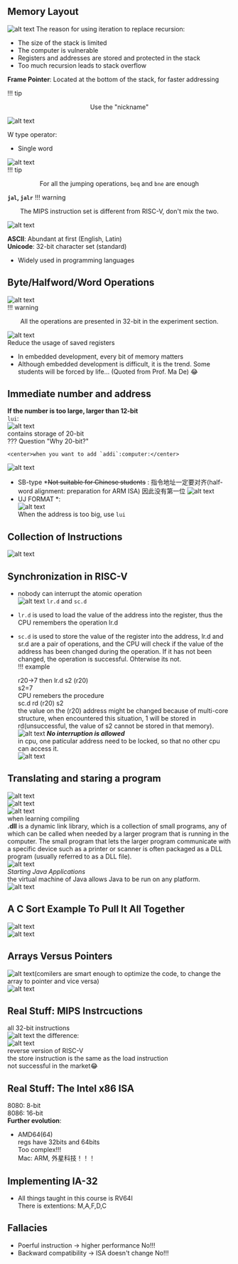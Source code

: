 ## Memory Layout  
![alt text](image.png)
The reason for using iteration to replace recursion:
- The size of the stack is limited
- The computer is vulnerable
- Registers and addresses are stored and protected in the stack
- Too much recursion leads to stack overflow

**Frame Pointer**:
Located at the bottom of the stack, for faster addressing

!!! tip
    <center>Use the "nickname"</center>  

![alt text](image-1.png)

W type operator:  
* Single word  

![alt text](image-2.png)  
!!! tip   
    <center>For all the jumping operations, `beq` and `bne` are enough</center>  

**`jal`, `jalr`**
!!! warning  
    <center>The MIPS instruction set is different from RISC-V, don't mix the two.</center>  

![alt text](image-3.png)  

**ASCII**: Abundant at first (English, Latin)  
**Unicode**: 32-bit character set (standard)  
* Widely used in programming languages   

## Byte/Halfword/Word Operations  
![alt text](image-4.png)  
!!! warning   
    <center>All the operations are presented in 32-bit in the experiment section.</center>  

![alt text](image-5.png)  
Reduce the usage of saved registers  
* In embedded development, every bit of memory matters  
* Although embedded development is difficult, it is the trend. Some students will be forced by life... (Quoted from Prof. Ma De) :joy:  

## Immediate number and address  
**If the number is too large, larger than 12-bit**  
`lui`:   
![alt text](image-6.png)  
contains storage of 20-bit  
??? Question "Why 20-bit?"  

    <center>when you want to add `addi`:computer:</center>  

![alt text](image-7.png)  

* SB-type *~~Not suitable for Chinese students~~ : 
指令地址一定要对齐(half-word alignment: preparation for ARM ISA) 
因此没有第一位
![alt text](image-8.png)    
* UJ FORMAT *:    
![alt text](image-9.png)  
When the address is too big, use `lui`  
## Collection of Instructions  
![alt text](image-10.png)  
## Synchronization in RISC-V   
* nobody can interrupt the atomic operation   
![alt text](image-11.png)
`lr.d` and `sc.d`   
* `lr.d` is used to load the value of the address into the register, thus the CPU remembers the operation lr.d   
* `sc.d` is used to store the value of the register into the address, lr.d and sr.d are a pair of operations, and the CPU will check if the value of the address has been changed during the operation. If it has not been changed, the operation is successful. Ohterwise its not.  
!!! example  

    r20->7
    then lr.d s2 (r20)  
    s2=7  
    CPU remebers the procedure   
    sc.d rd (r20) s2  
    the value on the (r20) address might be changed because of multi-core structure, when encountered this situation, 1 will be stored in rd(unsuccessful, the value of s2 cannot be stored in that memory).  
![alt text](image-12.png)
***No interruption is allowed***  
in cpu, one paticular address need to be locked, so that no other cpu can access it.  
![alt text](image-13.png)  

## Translating and staring a program  
![alt text](image-14.png)  
![alt text](image-15.png)  
![alt text](image-16.png)   
when learning compiling      
**.dll** is a dynamic link library, which is a collection of small programs, any of which can be called when needed by a larger program that is running in the computer. The small program that lets the larger program communicate with a specific device such as a printer or scanner is often packaged as a DLL program (usually referred to as a DLL file).  
![alt text](image-17.png)  
*Starting Java Applications*  
the virtual machine of Java allows Java to be run on any platform.  
![alt text](image-18.png)  
## A C Sort Example To Pull It All Together  
![alt text](image-19.png)  
![alt text](image-20.png)  
## Arrays Versus Pointers  
![alt text](image-21.png)(comilers are smart enough to optimize the code, to change the array to pointer and vice versa)  
![alt text](image-22.png)  
## Real Stuff: MIPS Instrcuctions  
all 32-bit instructions  
![alt text](image-23.png)
the difference:  
![alt text](image-36.png)  
reverse version of RISC-V  
the store instruction is the same as the load instruction  
not successful in the market:joy:  
## Real Stuff: The Intel x86 ISA  
8080: 8-bit  
8086: 16-bit  
**Further evolution**:  
* AMD64(64)  
regs have 32bits and 64bits  
Too complex!!!  
Mac: ARM, 外星科技！！！  
## Implementing IA-32  
* All things taught in this course is RV64I  
There is extentions: M,A,F,D,C    
## Fallacies  
* Poerful instruction -> higher performance No!!!  
* Backward compatibility -> ISA doesn't change No!!!  







    
